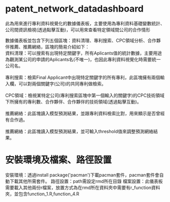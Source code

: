 # patent_network_datadashboard
此為用來進行專利資料視覺化的數據儀表板，主要使用為專利資料基礎變數統計、公司間資訊檢視(透過點擊互動)，可以用來查看特定領域間公司的合作情形

數據儀表板並包含下列五個區塊：資料清理、專利搜索、CPC領域分析、合作夥伴推薦、推薦網絡，區塊的簡易介紹如下：
<br>資料清理：可以搜索有出現特定關鍵字，所有Aplicants值的統計數據，主要用途為觀測某公司的申請的Aplicants名(不唯一)，也因此專利資料視覺化時需要統一公司名。<br>
<br>專利搜索：檢索Final Applicant中出現特定關鍵字的所有專利，此區塊擁有兩個輸入欄，可以對兩個關鍵字(公司)的共同專利做檢索。<br>
<br>CPC領域：檢視某特定公司(專利搜索區塊中第一個輸入的關鍵字)的CPC技術領域下所擁有的專利數、合作夥伴、合作夥伴的技術領域(透過點擊互動)。<br>
<br>推薦網絡：此區塊讀入模型預測結果，並跟專利資料檢索比對，用來顯示是否曾經有合作過。<br>
<br>推薦網絡：此區塊讀入模型預測結果，並可輸入threshold值來調整預測網絡結果。<br>

# 安裝環境及檔案、路徑設置
安裝環境：透過install package('pacman')下載pacman套件，pacman套件會自動下載其他所需套件。
路徑設置：path需設定rmd所在目錄
檔案設置：此儀表板需要載入其他兩份r檔案，放置方式為在rmd所在資料夾中需要有r_function資料夾，並包含function_1.R,function_4.R






